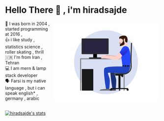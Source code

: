 # Hello There 👋 , i'm hiradsajde 
<img src="https://github.com/hiradsajde/hiradsajde/blob/main/public/images/devguy3.gif?raw=true" alt="Developer image" align="right" width="350px"/>
<div align="left">
  🎂 I was born in 2004 , started programming at 2016 , <br/>
  👍 i like study , statistics science , roller skating , thrill<br/>
  🇮🇷 I'm from Iran , Tehran <br/>
  💻 I am mern & lamp stack developer <br/>
  🗣 Farsi is my native language , but i can speak english* , germany , arabic</br></br>

  [![hiradsajde's stats](https://github-readme-stats.vercel.app/api?username=hiradsajde)](https://github.com/hiradsajde)
  
  </div>
